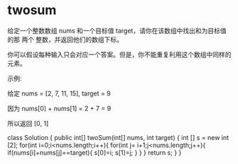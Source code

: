 # twosum
给定一个整数数组 nums 和一个目标值 target，请你在该数组中找出和为目标值的那 两个 整数，并返回他们的数组下标。

你可以假设每种输入只会对应一个答案。但是，你不能重复利用这个数组中同样的元素。

示例:

给定 nums = [2, 7, 11, 15], target = 9

因为 nums[0] + nums[1] = 2 + 7 = 9

所以返回 [0, 1]

class Solution {
    public int[] twoSum(int[] nums, int target) {
        int [] s = new int [2];
        for(int i=0;i<nums.length;i++){
            for(int j= i+1;j<nums.length;j++){
                if(nums[i]+nums[j]==target){
                    s[0]=i;
                    s[1]=j;
                }
            }
        }
        return s;
    }
}
